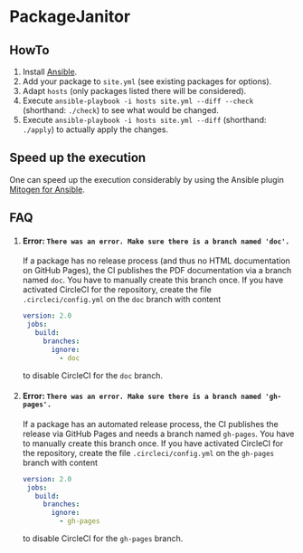 # PackageJanitor

## HowTo

1. Install [Ansible](https://docs.ansible.com/ansible/latest/installation_guide/intro_installation.html).
2. Add your package to `site.yml` (see existing packages for options).
3. Adapt `hosts` (only packages listed there will be considered).
4. Execute `ansible-playbook -i hosts site.yml --diff --check` (shorthand: `./check`) to see what would be changed.
5. Execute `ansible-playbook -i hosts site.yml --diff` (shorthand: `./apply`) to actually apply the changes.

## Speed up the execution

One can speed up the execution considerably by using the Ansible plugin [Mitogen for Ansible](https://mitogen.networkgenomics.com/ansible_detailed.html).

## FAQ

1. #### Error: `There was an error. Make sure there is a branch named 'doc'.`
   If a package has no release process (and thus no HTML documentation on GitHub Pages), the CI publishes the PDF documentation via a branch named `doc`.
   You have to manually create this branch once.
   If you have activated CircleCI for the repository, create the file `.circleci/config.yml` on the `doc` branch with content
   ```yaml
   version: 2.0
    jobs:
      build:
        branches:
          ignore:
            - doc
   ```
   to disable CircleCI for the `doc` branch.
2. #### Error: `There was an error. Make sure there is a branch named 'gh-pages'.`
   If a package has an automated release process, the CI publishes the release via GitHub Pages and needs a branch named `gh-pages`.
   You have to manually create this branch once.
   If you have activated CircleCI for the repository, create the file `.circleci/config.yml` on the `gh-pages` branch with content
   ```yaml
   version: 2.0
    jobs:
      build:
        branches:
          ignore:
            - gh-pages
   ```
   to disable CircleCI for the `gh-pages` branch.
